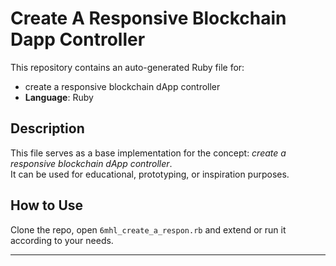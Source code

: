 # Create A Responsive Blockchain Dapp Controller

This repository contains an auto-generated Ruby file for:

- create a responsive blockchain dApp controller
- **Language**: Ruby

## Description

This file serves as a base implementation for the concept: *create a responsive blockchain dApp controller*.  
It can be used for educational, prototyping, or inspiration purposes.

## How to Use

Clone the repo, open `6mhl_create_a_respon.rb` and extend or run it according to your needs.

---


